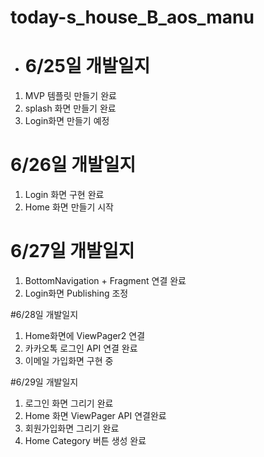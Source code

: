 # today-s_house_B_aos_manu
* # 6/25일 개발일지
1. MVP 템플릿 만들기 완료
2. splash 화면 만들기 완료
3. Login화면 만들기 예정 

# 6/26일 개발일지
1. Login 화면 구현 완료
2. Home 화면 만들기 시작


# 6/27일 개발일지
1. BottomNavigation + Fragment 연결 완료
2. Login화면 Publishing 조정

#6/28일 개발일지
1. Home화면에 ViewPager2 연결
2. 카카오톡 로그인 API 연결 완료
3. 이메일 가입화면 구현 중

#6/29일 개발일지
1. 로그인 화면 그리기 완료
2. Home 화면 ViewPager API 연결완료
3. 회원가입화면 그리기 완료
4. Home Category 버튼 생성 완료
